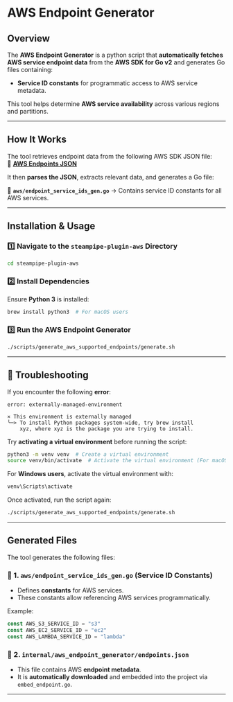 
# **AWS Endpoint Generator**

## **Overview**
The **AWS Endpoint Generator** is a python script that **automatically fetches AWS service endpoint data** from the **AWS SDK for Go v2** and generates Go files containing:

- **Service ID constants** for programmatic access to AWS service metadata.

This tool helps determine **AWS service availability** across various regions and partitions.

---

## **How It Works**
The tool retrieves endpoint data from the following AWS SDK JSON file:  
🔗 **[AWS Endpoints JSON](https://raw.githubusercontent.com/aws/aws-sdk-go-v2/master/codegen/smithy-aws-go-codegen/src/main/resources/software/amazon/smithy/aws/go/codegen/endpoints.json)**  

It then **parses the JSON**, extracts relevant data, and generates a Go file:

📌 **`aws/endpoint_service_ids_gen.go`** → Contains service ID constants for all AWS services.

---

## **Installation & Usage**
### **1️⃣ Navigate to the `steampipe-plugin-aws` Directory**
```sh
cd steampipe-plugin-aws
```

### **2️⃣ Install Dependencies**
Ensure **Python 3** is installed:
```sh
brew install python3  # For macOS users
```

### **3️⃣ Run the AWS Endpoint Generator**
```sh
./scripts/generate_aws_supported_endpoints/generate.sh
```

---

## **🔧 Troubleshooting**
If you encounter the following **error**:
```plaintext
error: externally-managed-environment

× This environment is externally managed
╰─> To install Python packages system-wide, try brew install
    xyz, where xyz is the package you are trying to install.
```
Try **activating a virtual environment** before running the script:

```sh
python3 -m venv venv  # Create a virtual environment
source venv/bin/activate  # Activate the virtual environment (For macOS/Linux)
```
For **Windows users**, activate the virtual environment with:
```sh
venv\Scripts\activate
```

Once activated, run the script again:
```sh
./scripts/generate_aws_supported_endpoints/generate.sh
```

---

## **Generated Files**
The tool generates the following files:

### **📌 1. `aws/endpoint_service_ids_gen.go` (Service ID Constants)**
- Defines **constants** for AWS services.
- These constants allow referencing AWS services programmatically.

Example:
```go
const AWS_S3_SERVICE_ID = "s3"
const AWS_EC2_SERVICE_ID = "ec2"
const AWS_LAMBDA_SERVICE_ID = "lambda"
```

### **📌 2. `internal/aws_endpoint_generator/endpoints.json`**
- This file contains AWS **endpoint metadata**.
- It is **automatically downloaded** and embedded into the project via `embed_endpoint.go`.

---
